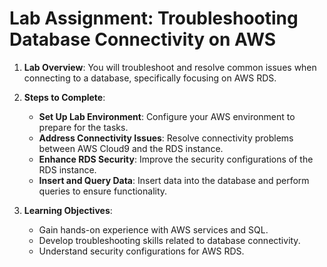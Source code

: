 # Lab Assignment: Troubleshooting Database Connectivity on AWS 

1. **Lab Overview**: You will troubleshoot and resolve common issues when connecting to a database, specifically focusing on AWS RDS.

2. **Steps to Complete**:
   - **Set Up Lab Environment**: Configure your AWS environment to prepare for the tasks.
   - **Address Connectivity Issues**: Resolve connectivity problems between AWS Cloud9 and the RDS instance.
   - **Enhance RDS Security**: Improve the security configurations of the RDS instance.
   - **Insert and Query Data**: Insert data into the database and perform queries to ensure functionality.

3. **Learning Objectives**:
   - Gain hands-on experience with AWS services and SQL.
   - Develop troubleshooting skills related to database connectivity.
   - Understand security configurations for AWS RDS.
